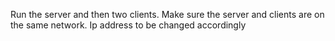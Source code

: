 Run the server and then two clients.
Make sure the server and clients are on the same network.
Ip address to be changed accordingly
